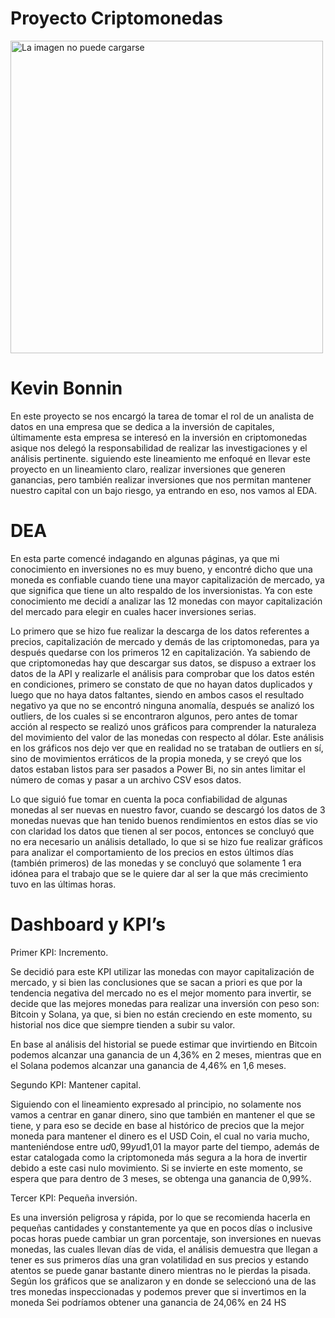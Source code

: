 # Proyecto Criptomonedas
<img src= "https://es.investing.com/academy/wp-content/uploads/sites/4/2022/04/Crypto-Mineria-de-criptomonedas.jpg" alt="La imagen no puede cargarse" width="500" height="500">

# Kevin Bonnin

En este proyecto se nos encargó la tarea de tomar el rol de un analista de datos en una empresa que se dedica a la inversión de capitales, últimamente esta empresa se interesó en la inversión en criptomonedas asique nos delegó la responsabilidad de realizar las investigaciones y el análisis pertinente. siguiendo este lineamiento me enfoqué en llevar este proyecto en un lineamiento claro, realizar inversiones que generen ganancias, pero también realizar inversiones que nos permitan mantener nuestro capital con un bajo riesgo, ya entrando en eso, nos vamos al EDA.

# DEA

En esta parte comencé indagando en algunas páginas, ya que mi conocimiento en inversiones no es muy bueno, y encontré dicho que una moneda es confiable cuando tiene una mayor capitalización de mercado, ya que significa que tiene un alto respaldo de los inversionistas. Ya con este conocimiento me decidí a analizar las 12 monedas con mayor capitalización del mercado para elegir en cuales hacer inversiones serias.

Lo primero que se hizo fue realizar la descarga de los datos referentes a precios, capitalización de mercado y demás de las criptomonedas, para ya después quedarse con los primeros 12 en capitalización. Ya sabiendo de que criptomonedas hay que descargar sus datos, se dispuso a extraer los datos de la API y realizarle el análisis para comprobar que los datos estén en condiciones, primero se constato de que no hayan datos duplicados y luego que no haya datos faltantes, siendo en ambos casos el resultado negativo ya que no se encontró ninguna anomalía, después se analizó los outliers, de los cuales si se encontraron algunos, pero antes de tomar acción al respecto se realizó unos gráficos para comprender la naturaleza del movimiento del valor de las monedas con respecto al dólar. Este análisis en los gráficos nos dejo ver que en realidad no se trataban de outliers en sí, sino de movimientos erráticos de la propia moneda, y se creyó que los datos estaban listos para ser pasados a Power Bi, no sin antes limitar el número de comas y pasar a un archivo CSV esos datos.

Lo que siguió fue tomar en cuenta la poca confiabilidad de algunas monedas al ser nuevas en nuestro favor, cuando se descargó los datos de 3 monedas nuevas que han tenido buenos rendimientos en estos días se vio con claridad los datos que tienen al ser pocos, entonces se concluyó que no era necesario un análisis detallado, lo que si se hizo fue realizar gráficos para analizar el comportamiento de los precios en estos últimos días (también primeros) de las monedas y se concluyó que solamente 1 era idónea para el trabajo que se le quiere dar al ser la que más crecimiento tuvo en las últimas horas.

# Dashboard y KPI’s

Primer KPI: Incremento.

Se decidió para este KPI utilizar las monedas con mayor capitalización de mercado, y si bien las conclusiones que se sacan a priori es que por la tendencia negativa del mercado no es el mejor momento para invertir, se decide que las mejores monedas para realizar una inversión con peso son: Bitcoin y Solana, ya que, si bien no están creciendo en este momento, su historial nos dice que siempre tienden a subir su valor.

En base al análisis del historial se puede estimar que invirtiendo en Bitcoin podemos alcanzar una ganancia de un 4,36% en 2 meses, mientras que en el Solana podemos alcanzar una ganancia de 4,46% en 1,6 meses.

Segundo KPI: Mantener capital.

Siguiendo con el lineamiento expresado al principio, no solamente nos vamos a centrar en ganar dinero, sino que también en mantener el que se tiene, y para eso se decide en base al histórico de precios que la mejor moneda para mantener el dinero es el USD Coin, el cual no varia mucho, manteniéndose entre u$d0,99 y u$d1,01 la mayor parte del tiempo, además de estar catalogada como la criptomoneda más segura a la hora de invertir debido a este casi nulo movimiento. Si se invierte en este momento, se espera que para dentro de 3 meses, se obtenga una ganancia de 0,99%.

Tercer KPI: Pequeña inversión.

Es una inversión peligrosa y rápida, por lo que se recomienda hacerla en pequeñas cantidades y constantemente ya que en pocos días o inclusive pocas horas puede cambiar un gran porcentaje, son inversiones en nuevas monedas, las cuales llevan días de vida, el análisis demuestra que llegan a tener es sus primeros días una gran volatilidad en sus precios y estando atentos se puede ganar bastante dinero mientras no le pierdas la pisada. Según los gráficos que se analizaron y en donde se seleccionó una de las tres monedas inspeccionadas y podemos prever que si invertimos en la moneda Sei podríamos obtener una ganancia de 24,06% en 24 HS 
